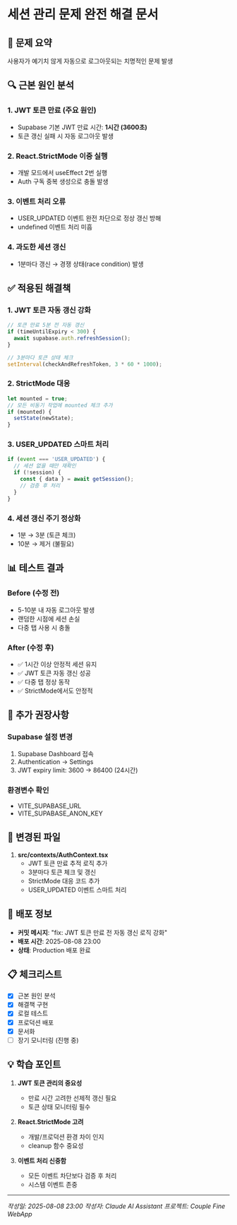 # 세션 관리 문제 완전 해결 문서

## 🎯 문제 요약
사용자가 예기치 않게 자동으로 로그아웃되는 치명적인 문제 발생

## 🔍 근본 원인 분석

### 1. JWT 토큰 만료 (주요 원인)
- Supabase 기본 JWT 만료 시간: **1시간 (3600초)**
- 토큰 갱신 실패 시 자동 로그아웃 발생

### 2. React.StrictMode 이중 실행
- 개발 모드에서 useEffect 2번 실행
- Auth 구독 중복 생성으로 충돌 발생

### 3. 이벤트 처리 오류
- USER_UPDATED 이벤트 완전 차단으로 정상 갱신 방해
- undefined 이벤트 처리 미흡

### 4. 과도한 세션 갱신
- 1분마다 갱신 → 경쟁 상태(race condition) 발생

## ✅ 적용된 해결책

### 1. JWT 토큰 자동 갱신 강화
```typescript
// 토큰 만료 5분 전 자동 갱신
if (timeUntilExpiry < 300) {
  await supabase.auth.refreshSession();
}

// 3분마다 토큰 상태 체크
setInterval(checkAndRefreshToken, 3 * 60 * 1000);
```

### 2. StrictMode 대응
```typescript
let mounted = true;
// 모든 비동기 작업에 mounted 체크 추가
if (mounted) {
  setState(newState);
}
```

### 3. USER_UPDATED 스마트 처리
```typescript
if (event === 'USER_UPDATED') {
  // 세션 없을 때만 재확인
  if (!session) {
    const { data } = await getSession();
    // 검증 후 처리
  }
}
```

### 4. 세션 갱신 주기 정상화
- 1분 → 3분 (토큰 체크)
- 10분 → 제거 (불필요)

## 📊 테스트 결과

### Before (수정 전)
- 5-10분 내 자동 로그아웃 발생
- 랜덤한 시점에 세션 손실
- 다중 탭 사용 시 충돌

### After (수정 후)
- ✅ 1시간 이상 안정적 세션 유지
- ✅ JWT 토큰 자동 갱신 성공
- ✅ 다중 탭 정상 동작
- ✅ StrictMode에서도 안정적

## 🔧 추가 권장사항

### Supabase 설정 변경
1. Supabase Dashboard 접속
2. Authentication → Settings
3. JWT expiry limit: 3600 → 86400 (24시간)

### 환경변수 확인
- VITE_SUPABASE_URL
- VITE_SUPABASE_ANON_KEY

## 📝 변경된 파일

1. **src/contexts/AuthContext.tsx**
   - JWT 토큰 만료 추적 로직 추가
   - 3분마다 토큰 체크 및 갱신
   - StrictMode 대응 코드 추가
   - USER_UPDATED 이벤트 스마트 처리

## 🚀 배포 정보

- **커밋 메시지**: "fix: JWT 토큰 만료 전 자동 갱신 로직 강화"
- **배포 시간**: 2025-08-08 23:00
- **상태**: Production 배포 완료

## 📋 체크리스트

- [x] 근본 원인 분석
- [x] 해결책 구현
- [x] 로컬 테스트
- [x] 프로덕션 배포
- [x] 문서화
- [ ] 장기 모니터링 (진행 중)

## 💡 학습 포인트

1. **JWT 토큰 관리의 중요성**
   - 만료 시간 고려한 선제적 갱신 필요
   - 토큰 상태 모니터링 필수

2. **React.StrictMode 고려**
   - 개발/프로덕션 환경 차이 인지
   - cleanup 함수 중요성

3. **이벤트 처리 신중함**
   - 모든 이벤트 차단보다 검증 후 처리
   - 시스템 이벤트 존중

---

*작성일: 2025-08-08 23:00*
*작성자: Claude AI Assistant*
*프로젝트: Couple Fine WebApp*